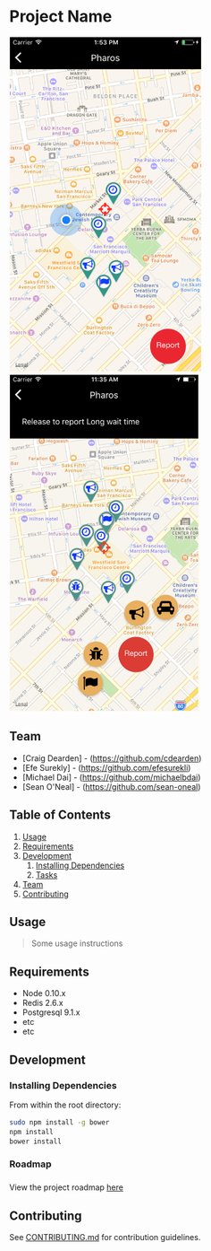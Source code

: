 # Project Name

<img src="readme/readme1.png" alt="Pharos mockup 1" height=600 />
<img src="readme/readme2.png" alt="Pharos mockup 2" height=600 />

## Team

  - [Craig Dearden] - (https://github.com/cdearden)
  - [Efe Surekly] - (https://github.com/efesurekli)
  - [Michael Dai] - (https://github.com/michaelbdai)
  - [Sean O'Neal] - (https://github.com/sean-oneal)

## Table of Contents

1. [Usage](#Usage)
1. [Requirements](#requirements)
1. [Development](#development)
    1. [Installing Dependencies](#installing-dependencies)
    1. [Tasks](#tasks)
1. [Team](#team)
1. [Contributing](#contributing)

## Usage

> Some usage instructions

## Requirements

- Node 0.10.x
- Redis 2.6.x
- Postgresql 9.1.x
- etc
- etc

## Development

### Installing Dependencies

From within the root directory:

```sh
sudo npm install -g bower
npm install
bower install
```

### Roadmap

###

View the project roadmap [here](https://github.com/LuminousLeeks/Pharos/issues)


## Contributing

See [CONTRIBUTING.md](CONTRIBUTING.md) for contribution guidelines.
